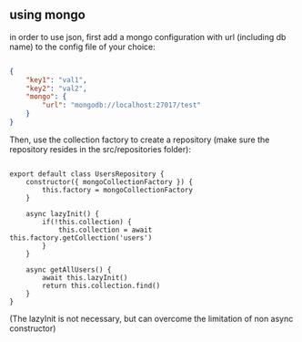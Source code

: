 ## using mongo

in order to use json, first add a mongo configuration with url (including db name) to the config file of your choice:

```json

{    
    "key1": "val1",
    "key2": "val2",
    "mongo": {
        "url": "mongodb://localhost:27017/test"
    }
}

```

Then, use the collection factory to create a repository (make sure the repository resides in the src/repositories folder):

```nodejs

export default class UsersRepository {
	constructor({ mongoCollectionFactory }) {
		this.factory = mongoCollectionFactory
	}

	async lazyInit() {
		if(!this.collection) {
			this.collection = await this.factory.getCollection('users')
		}
	}
    
	async getAllUsers() {
		await this.lazyInit()
		return this.collection.find()
	}
}

```

(The lazyInit is not necessary, but can overcome the limitation of non async constructor)